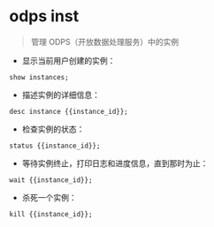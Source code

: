 # odps inst

> 管理 ODPS（开放数据处理服务）中的实例

- 显示当前用户创建的实例：

`show instances;`

- 描述实例的详细信息：

`desc instance {{instance_id}};`

- 检查实例的状态：

`status {{instance_id}};`

- 等待实例终止，打印日志和进度信息，直到那时为止：

`wait {{instance_id}};`

- 杀死一个实例：

`kill {{instance_id}};`

[#]: contributors: ([潘潘])
